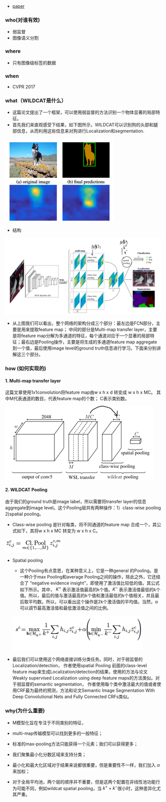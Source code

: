 * [paper](paper/2017-WILDCAT%20Weakly%20Supervised%20Learning%20of%20Deep%20ConvNets%20for%20Image%20Classification,%20Pointwise%20Localization%20and%20Segmentation.pdf)

###  who(对谁有效)

* 弱监督
* 图像语义分割

### where

* 只有图像级标签的数据

### when

* CVPR 2017

### what（WILDCAT是什么）

* 这篇论文提出了一个框架，可以使用弱监督的方法识别一个物体显著的局部特征。
* 首先我们来直观感受下结果，如下图所示，WILDCAT可以识别狗的头部和腿部信息，从而利用这些信息来对狗进行Localization和segmentation.

![img](readme/WILDCAT_直观感受.png)

* 结构

![1545544803353](readme/WILDCAT_网络框架.png)

* 从上图我们可以看出，整个网络的架构分成三个部分：最左边是FCN部分，主要是用来提取feature map； 中间的部分是Multi-map transfer layer，主要是将feature map分解为多通道的特征，每个通道对应于一个显著的局部特征；最右边是Pooling操作，主要是将生成的多通道feature map aggregate 到一个值，最后使用image level的ground truth信息进行学习。下面来分别讲解这三个部分。

### how (如何实现的)

#### 1. Multi-map transfer layer

这篇文章使用1x1convolution将feature map由w x h x d 转变成 w x h x MC。 其中M代表通道的数目，代表feature map的个数； C表示类别数。

![1545545028306](readme/WILDCAT_WSL-transfer.png)

#### 2. WILDCAT Pooling

由于我们的ground truth是image label，所以需要将transfer layer的信息aggregate到image level。这个Pooling层共有两种操作：1）class-wise pooling 2)spatial pooling。

* Class-wise pooling 是针对每类，将不同通道的feature map 合成一个，其公式如下，其将w x h x MC 转变为 w x h x C。

![img](readme/WILDCAT_class-wise-pooling.png)

* Spatial pooling
  * 这个Pooling有点意思，在某种意义上，它是一种general 的Pooling。是一种介于max Pooling和average Pooling之间的操作，除此之外，它还结合了 “negative evidence insight”，即使用了激活值比较低的值。其公式如下所示。其中， $K^{+}$ 表示激活值最高的k个值。$K^{-}$ 表示激活值最低的k个值。所以，最后的值与激活最高的k个值和激活最低的k个值相关，并且最后取平均数。所以，可以看出这个操作是2k个激活值的平均值。当然，α可以调节最高激活值和最低激活值之间的比例。

  ![img](readme/WILDCAT_spatial-pooling.png)

* 最后我们可以使用这个网络直接训练分类任务。同时，对于弱监督的Localization/detection， 作者使用spatial Pooling 前面的class-level feature map来生成Localization/detection的结果，使用的方法与论文Weakly supervised Localization using deep feature maps的方法类似。对于弱监督的semantic segmentation， 作者使用每个类中激活最大的值或者使用CRF最为最终的预测，方法和论文Semantic Image Segmentation With Deep Convolutional Nets and Fully Connected CRFs类似。

### why(为什么重要)

* M模型化旨在专注于不同类别的特征，
* multi-map传输模型可以找到更多的一般特征；
* 标准的max-pooling方法只能获得一个元素；我们可以获得更多；

* 我们聚集最小化分数区域来支持分类；
* 最小化和最大化区域对于结果来说都很重要，但是重要性不一样，我们加入 $\alpha$来加权；
* 对于全局平均池，两个层的顺序并不重要，但是这两个配置在非线性池功能行为可能不同，例如wildcat spatial pooling，当 $k^{+} + k^{-}$很小时，这种差异化尤其严重。



